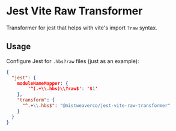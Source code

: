 Jest Vite Raw Transformer
=========================

Transformer for jest that helps with vite's import `?raw` syntax.

## Usage

Configure Jest for `.hbs?raw` files (just as an example):

```json
{
  "jest": {
    moduleNameMapper: {
        '^(.+\\.hbs)\\?raw$': '$1'
    },
    "transform": {
      "^.+\\.hbs$": "@mistweaverco/jest-vite-raw-transformer"
    }
  }
}
```

